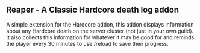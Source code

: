 ## Reaper - A Classic Hardcore death log addon

A simple extension for the Hardcore addon, this addon displays information about any Hardcore death on the server cluster (not just in your own guild). It also collects
this information for whatever it may be good for and reminds the player every 30 minutes to use /reload to save their progress.